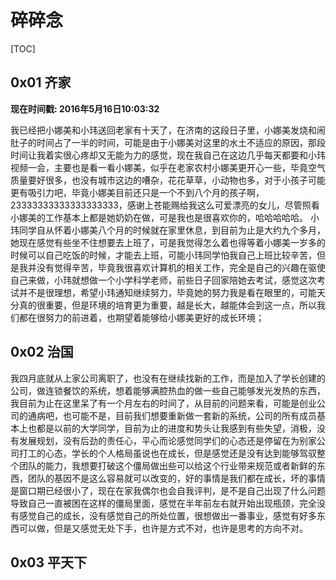 # 碎碎念

[TOC]

## 0x01 齐家

  **现在时间戳: 2016年5月16日10:03:32**

  我已经把小娜美和小玮送回老家有十天了，在济南的这段日子里，小娜美发烧和闹肚子的时间占了一半的时间，可能是由于小娜美对这里的水土不适应的原因，那段时间让我着实很心疼却又无能为力的感觉，现在我自己在这边几乎每天都要和小玮视频一会，主要也是看一看小娜美，似乎在老家农村小娜美更开心一些，毕竟空气质量要好很多，也没有城市这边的嘈杂，花花草草，小动物也多，对于小孩子可能更有吸引力吧，毕竟小娜美目前还只是一个不到八个月的孩子啊，23333333333333333333，感谢上苍能赐给我这么可爱漂亮的女儿，尽管照看小娜美的工作基本上都是她奶奶在做，可是我也是很喜欢你的，哈哈哈哈哈。
  小玮同学自从怀着小娜美八个月的时候就在家里休息，到目前为止是大约九个多月，她现在感觉有些坐不住想要去上班了，可是我觉得怎么着也得等着小娜美一岁多的时候可以自己吃饭的时候，才能去上班，可能小玮同学怕我自己上班比较辛苦，但是我并没有觉得辛苦，毕竟我很喜欢计算机的相关工作，完全是自己的兴趣在驱使自己来做，小玮就想做一个小学科学老师，前些日子回家陪她去考试，感觉这次考试并不是很理想，希望小玮通知继续努力，毕竟她的努力我是看在眼里的，可能天分真的很重要，但是环境的培育更为重要，越是长大，越能体会到这一点，所以我们都在很努力的前进着，也期望着能够给小娜美更好的成长环境；

## 0x02 治国

  我四月底就从上家公司离职了，也没有在继续找新的工作，而是加入了学长创建的公司，做连锁餐饮的系统，想着能够满腔热血的做一些自己能够发光发热的东西，我目前为止在这里呆了有一个月左右的时间了，从目前的问题来看，可能是创业公司的通病吧，也可能不是，目前我们想要重新做一套新的系统，公司的所有成员基本上也都是以前的大学同学，目前为止的进度和势头让我感到有些失望，消极，没有发展规划，没有后劲的责任心，平心而论感觉同学们的心态还是停留在为别家公司打工的心态，学长的个人格局虽说也在成长，但是感觉还是没有达到能够驾驭整个团队的能力，我想要打破这个僵局做出些可以给这个行业带来规范或者新鲜的东西，团队的基因不是这么容易就可以改变的，好的事情是我们都在成长，坏的事情是窗口期已经很小了，现在在家我偶尔也会自我评判，是不是自己出现了什么问题导致自己一直被困在这样的僵局里面，感觉在半年前左右就开始出现瓶颈，完全没有感觉自己的成长，没有感觉自己的所处位置，很想做出一番事业，感觉有好多东西可以做，但是又感觉无处下手，也许是方式不对，也许是思考的方向不对。

## 0x03 平天下

  